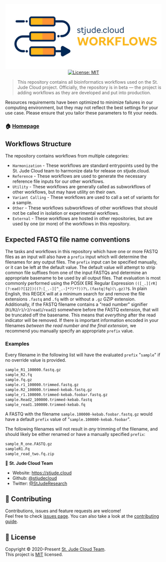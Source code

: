 <p align="center">
  <a href="https://github.com/stjudecloud/workflows"><img src="./assets/workflows-banner-flowchart.jpg" width="800" title="St. Jude Cloud Workflows"></a>
  <br />
  <a href="https://github.com/stjudecloud/workflows/blob/master/LICENSE.md" target="_blank">
    <img alt="License: MIT" src="https://img.shields.io/badge/License-MIT-yellow.svg" />
  </a>
</p>

> This repository contains all bioinformatics workflows used on the St. Jude Cloud project. Officially, the repository is in beta — the project is adding workflows as they are developed and put into production.

Resources requirements have been optimized to minimize failures in our computing environment, but they may not reflect the best settings for your use case. Please ensure that you tailor these parameters to fit your needs.

### 🏠 [Homepage](https://stjude.cloud)

## Workflows Structure

The repository contains workflows from multiple categories:

* `Harmonization` - These workflows are standard entrypoints used by the St. Jude Cloud team to harmonize data for release on stjude.cloud.
* `Reference` - These workflows are used to generate the necessary reference file inputs for our other workflows.
* `Utility` - These workflows are generally called as subworkflows of other workflows, but may have utility on their own.
* `Variant Calling` - These workflows are used to call a set of variants for a sample.
* `Other` - These workflows subworkflows of other workflows that should not be called in isolation or experimental workflows.
* `External` - These workflows are hosted in other repositories, but are used by one (or more) of the workflows in this repository.

## Expected FASTQ file name conventions

The tasks and workflows in this repository which have one or more FASTQ files as an input will also have a `prefix` input which will determine the filenames for any output files. The `prefix` input can be specified manually, or it can be left at the default value. The default value will attempt to strip common file suffixes from one of the input FASTQs and determine an appropriate basename to be used by all output files. That evaluation is most commonly performed using the POSIX ERE Regular Expression `(([_.][rR](?:ead)?[12])((?:[_.-][^_.-]*?)*?))?\.(fastq|fq)(\.gz)?$`. In plain English, this REGEX will at a minimum search for and remove the file extensions `.fastq` and `.fq` with or without a `.gz` GZIP extension. Additionally, if the FASTQ filename contains a "read number" signifier (`R1`/`R2`/`r1`/`r2`/`read1`/`read2`) somewhere before the FASTQ extension, that will be truncated off the basename. This means that _everything_ after the read indicator will be removed. If there is important information encoded in your filenames _between the read number and the final extension,_ we recommend you manually specify an appropriate `prefix` value.

### Examples

Every filename in the following list will have the evaluated `prefix` "`sample`" if no override value is provided.

```
sample_R1_100000.fastq.gz
sample_R2.fq
sample.fq.gz
sample.r1_100000.trimmed.fastq.gz
sample.R2_100000.trimmed-kebab.fastq.gz
sample_r1.100000.trimmed-kebab.foobar.fastq.gz
sample.Read2_100000.trimmed-kebab.fastq
sample_read1.100000.trimmed-kebab.fq
```

A FASTQ with the filename `sample.100000-kebab.foobar.fastq.gz` would have a default `prefix` value of "`sample.100000-kebab.foobar`".

The following filenames will not result in _any_ trimming of the filename, and should likely be either renamed or have a manually specified `prefix`:

```
sample_R_one.FASTQ.gz
sampleR1.Fq
sample_read_two.fq.zip
```

👤 **St. Jude Cloud Team**

* Website: https://stjude.cloud
* Github: [@stjudecloud](https://github.com/stjudecloud)
* Twitter: [@StJudeResearch](https://twitter.com/StJudeResearch)

## 🤝 Contributing

Contributions, issues and feature requests are welcome!<br />Feel free to check [issues page](https://github.com/stjudecloud/workflows/issues). You can also take a look at the [contributing guide](https://github.com/stjudecloud/workflows/blob/master/CONTRIBUTING.md).

## 📝 License

Copyright © 2020-Present [St. Jude Cloud Team](https://github.com/stjudecloud).<br />
This project is [MIT](https://github.com/stjudecloud/workflows/blob/master/LICENSE.md) licensed.
